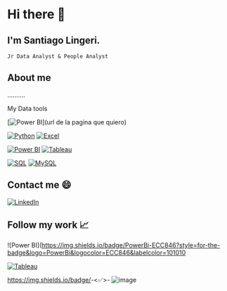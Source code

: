 # Hi there 👋

## I'm Santiago Lingeri.
    Jr Data Analyst & People Analyst

## About me

..........

My Data tools

[![Power BI](https://img.shields.io/badge/PowerBI-yellow?style=for-the-badge&logo=powerbi&logocolor=yellow&labelColor=101010)](url de la pagina que quiero)</br>



[![Python](https://img.shields.io/badge/Python-3.x-blue?logo=python)](https://www.python.org/)
    [![Excel](https://img.shields.io/badge/Excel-2016-green?logo=microsoft-excel)](https://www.microsoft.com/en-us/microsoft-365/excel)

[![Power BI](https://img.shields.io/badge/Power%20BI-Desktop-yellow?logo=power-bi)](https://powerbi.microsoft.com/)
[![Tableau](https://img.shields.io/badge/Tableau-Data%20Visualization-blueviolet?logo=tableau)](https://www.tableau.com/)

[![SQL](https://img.shields.io/badge/SQL-Database-red?logo=sql)](https://en.wikipedia.org/wiki/SQL)
    [![MySQL](https://img.shields.io/badge/MySQL-Database-orange?logo=mysql)](https://www.mysql.com/)

## Contact me :smile:

[![LinkedIn](https://img.shields.io/badge/LinkedIn-Profile-blue?logo=linkedin)](https://www.linkedin.com/in/SantiagoLingeri)

## Follow my work 📈

![Power BI](https://img.shields.io/badge/PowerBi-ECC846?style=for-the-badge&logo=PowerBi&logocolor=ECC846&labelcolor=101010</br>

[![Tableau](https://img.shields.io/badge/Tableau-Public%20Profile-blueviolet?logo=tableau)](https://public.tableau.com/profile/your-tableau-username)


https://img.shields.io/badge/<Data Analytics>-<✅>-<inactive>
![image](https://github.com/SantiagoLingeri/SantiagoLingeri/assets/85772100/778feb73-baea-4883-bc9b-d0163f9953c9)
